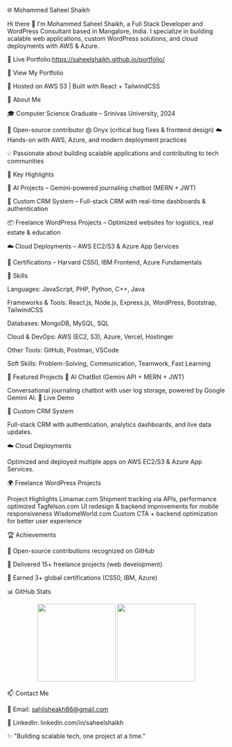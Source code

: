 🌐 Mohammed Saheel Shaikh 

Hi there 👋 I’m Mohammed Saheel Shaikh, a Full Stack Developer and WordPress Consultant based in Mangalore, India.
I specialize in building scalable web applications, custom WordPress solutions, and cloud deployments with AWS & Azure.

🔗 Live Portfolio:https://saheelshaikh.github.io/portfolio/

🚀 View My Portfolio

🎯 Hosted on AWS S3 | Built with React + TailwindCSS



🧠 About Me

🎓 Computer Science Graduate – Srinivas University, 2024

🔧 Open-source contributor @ Onyx
 (critical bug fixes & frontend design)
☁️ Hands-on with AWS, Azure, and modern deployment practices

💡 Passionate about building scalable applications and contributing to tech communities

🧩 Key Highlights

🤖 AI Projects – Gemini-powered journaling chatbot (MERN + JWT)

🧰 Custom CRM System – Full-stack CRM with real-time dashboards & authentication

📦 Freelance WordPress Projects – Optimized websites for logistics, real estate & education

☁️ Cloud Deployments – AWS EC2/S3 & Azure App Services

📜 Certifications – Harvard CS50, IBM Frontend, Azure Fundamentals

💼 Skills

Languages: JavaScript, PHP, Python, C++, Java

Frameworks & Tools: React.js, Node.js, Express.js, WordPress, Bootstrap, TailwindCSS

Databases: MongoDB, MySQL, SQL

Cloud & DevOps: AWS (EC2, S3), Azure, Vercel, Hostinger

Other Tools: GitHub, Postman, VSCode

Soft Skills: Problem-Solving, Communication, Teamwork, Fast Learning

🚀 Featured Projects
💬 AI ChatBot (Gemini API + MERN + JWT)

Conversational journaling chatbot with user log storage, powered by Google Gemini AI.
🔗 Live Demo

🧰 Custom CRM System

Full-stack CRM with authentication, analytics dashboards, and live data updates.

☁️ Cloud Deployments

Optimized and deployed multiple apps on AWS EC2/S3 & Azure App Services.

🌍 Freelance WordPress Projects

Project	Highlights
Limamar.com	Shipment tracking via APIs, performance optimized
Tagfelson.com	UI redesign & backend improvements for mobile responsiveness
WisdomeWorld.com	Custom CTA + backend optimization for better user experience


🏆 Achievements

🌟 Open-source contributions recognized on GitHub

🥇 Delivered 15+ freelance projects (web development)

📜 Earned 3+ global certifications (CS50, IBM, Azure)

📊 GitHub Stats
<p align="center"> <img src="https://github-readme-stats.vercel.app/api?username=saheelshaikh&show_icons=true&theme=tokyonight" height="180"/> <img src="https://github-readme-streak-stats.herokuapp.com/?user=saheelshaikh&theme=tokyonight" height="180"/> </p>

📫 Contact Me

📧 Email: sahilsheakh86@gmail.com

💼 LinkedIn: linkedin.com/in/saheelshaikh


✨ "Building scalable tech, one project at a time."
